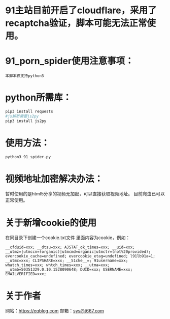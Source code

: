 
# 91主站目前开启了cloudflare，采用了recaptcha验证，脚本可能无法正常使用。


# 91_porn_spider使用注意事项：
`本脚本仅支持python3`
# python所需库：
```bash
pip3 install requests
#js解析需要js2py
pip3 install js2py
```
# 使用方法：
```bash
python3 91_spider.py
```
# 视频地址加密解决办法：
暂时使用的是html5分享的视频无加密，可以直接获取视频地址。
目前爬虫已可以正常使用。


# 关于新增cookie的使用
在同目录下创建一个cookie.txt文件
里面内容为cookie，例如：
```
__cfduid=xxx; __dtsu=xxx; AJSTAT_ok_times=xxx; __uid=xxx; __utmz=|utmccn=(organic)|utmcmd=organic|utmctr=(not%20provided); evercookie_cache=undefined; evercookie_etag=undefined; l91lb91a=1; __utmc=xxx; CLIPSHARE=xxx; __51cke__=; 91username=xxx; whatch_times=xxx; whtch_times=xxx; __utma=xxx; __utmb=50351329.0.10.1528090648; DUID=xxx; USERNAME=xxx; EMAILVERIFIED=xxx;
```

# 关于作者
网站：https://eqblog.com
邮箱：sys@t667.com
